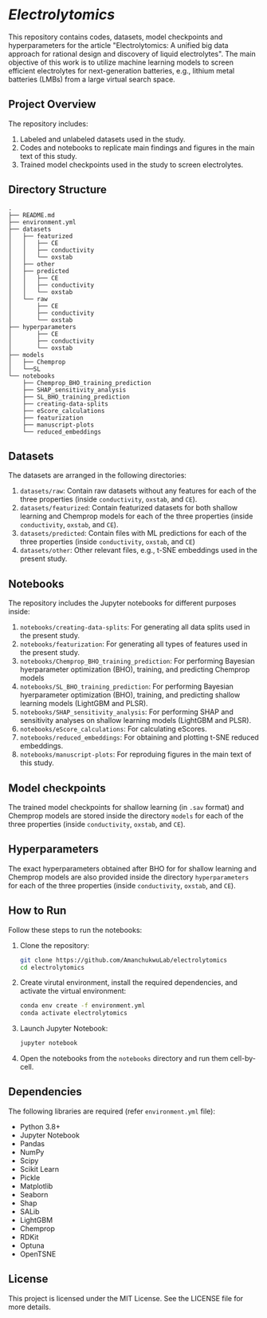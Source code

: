 # *Electrolytomics*

This repository contains codes, datasets, model checkpoints and hyperparameters for the article "Electrolytomics: A unified big data approach for rational design and discovery of liquid electrolytes". The main objective of this work is to utilize machine learning models to screen efficient electrolytes for next-generation batteries, e.g., lithium metal batteries (LMBs) from a large virtual search space.

## Project Overview
The repository includes:
1. Labeled and unlabeled datasets used in the study.
2. Codes and notebooks to replicate main findings and figures in the main text of this study.
3. Trained model checkpoints used in the study to screen electrolytes.

## Directory Structure
```plaintext
.
├── README.md
├── environment.yml
├── datasets
│   ├── featurized
│   │   ├── CE
│   │   ├── conductivity
│   │   └── oxstab
│   ├── other
│   ├── predicted
│   │   ├── CE
│   │   ├── conductivity
│   │   └── oxstab
│   └── raw
│       ├── CE
│       ├── conductivity
│       └── oxstab
├── hyperparameters
│       ├── CE
│       ├── conductivity
│       └── oxstab
├── models
│   ├── Chemprop
│   └──SL
└── notebooks
    ├── Chemprop_BHO_training_prediction
    ├── SHAP_sensitivity_analysis
    ├── SL_BHO_training_prediction
    ├── creating-data-splits
    ├── eScore_calculations
    ├── featurization
    ├── manuscript-plots
    └── reduced_embeddings
```

## Datasets
The datasets are arranged in the following directories:

1. `datasets/raw`: Contain raw datasets without any features for each of the three properties (inside `conductivity`, `oxstab`, and `CE`). 
2. `datasets/featurized`: Contain featurized datasets for both shallow learning and Chemprop models for each of the three properties (inside `conductivity`, `oxstab`, and `CE`). 
3. `datasets/predicted`: Contain files with ML predictions for each of the three properties (inside `conductivity`, `oxstab`, and `CE`)
4. `datasets/other`: Other relevant files, e.g., t-SNE embeddings used in the present study.

## Notebooks
The repository includes the Jupyter notebooks for different purposes inside:
1. `notebooks/creating-data-splits`: For generating all data splits used in the present study.
2. `notebooks/featurization`: For generating all types of features used in the present study.
3. `notebooks/Chemprop_BHO_training_prediction`: For performing Bayesian hyerparameter optimization (BHO), training, and predicting Chemprop models
4. `notebooks/SL_BHO_training_prediction`: For performing Bayesian hyerparameter optimization (BHO), training, and predicting shallow learning models (LightGBM and PLSR).
5. `notebooks/SHAP_sensitivity_analysis`: For performing SHAP and sensitivity analyses on shallow learning models (LightGBM and PLSR).
6. `notebooks/eScore_calculations`: For calculating eScores.
7. `notebooks/reduced_embeddings`: For obtaining and plotting t-SNE reduced embeddings.
8. `notebooks/manuscript-plots`: For reproduing figures in the main text of this study.

## Model checkpoints
The trained model checkpoints for shallow learning (in `.sav` format) and Chemprop models are stored inside the directory `models` for each of the three properties (inside `conductivity`, `oxstab`, and `CE`).

## Hyperparameters
The exact hyperparameters obtained after BHO for for shallow learning and Chemprop models are also provided inside the directory `hyperparameters` for each of the three properties (inside `conductivity`, `oxstab`, and `CE`).

## How to Run
Follow these steps to run the notebooks:

1. Clone the repository:
   ```bash
   git clone https://github.com/AmanchukwuLab/electrolytomics
   cd electrolytomics
   ```

2. Create virutal environment, install the required dependencies, and activate the virtual environment:
   ```bash
   conda env create -f environment.yml
   conda activate electrolytomics
   ```

3. Launch Jupyter Notebook:
   ```bash
   jupyter notebook
   ```

4. Open the notebooks from the `notebooks` directory and run them cell-by-cell.

## Dependencies
The following libraries are required (refer `environment.yml` file):
- Python 3.8+
- Jupyter Notebook
- Pandas
- NumPy
- Scipy
- Scikit Learn
- Pickle
- Matplotlib
- Seaborn
- Shap
- SALib
- LightGBM
- Chemprop
- RDKit
- Optuna
- OpenTSNE

## License
This project is licensed under the MIT License. See the LICENSE file for more details.
